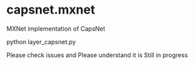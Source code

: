 # capsnet.mxnet
MXNet implementation of CapsNet


python layer_capsnet.py

Please check issues and
Please understand it is Still in progress